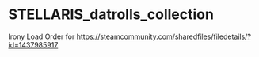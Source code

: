 # STELLARIS_datrolls_collection
Irony Load Order for https://steamcommunity.com/sharedfiles/filedetails/?id=1437985917
